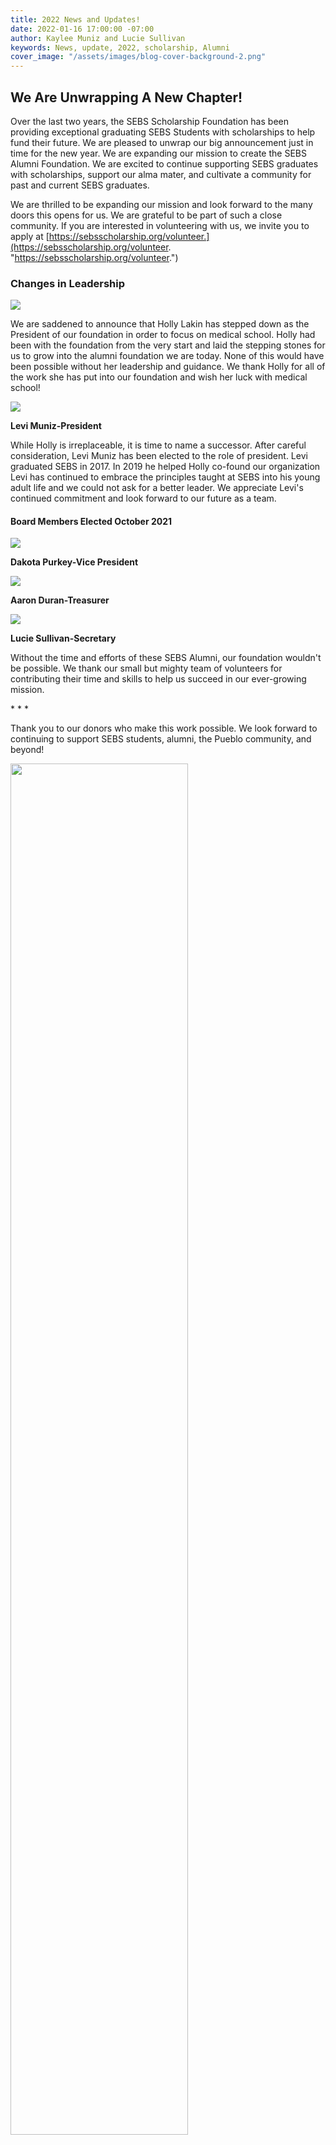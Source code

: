```yaml
---
title: 2022 News and Updates!
date: 2022-01-16 17:00:00 -07:00
author: Kaylee Muniz and Lucie Sullivan
keywords: News, update, 2022, scholarship, Alumni
cover_image: "/assets/images/blog-cover-background-2.png"
---
```


## **We Are Unwrapping A New Chapter!**

Over the last two years, the SEBS Scholarship Foundation has been providing exceptional graduating SEBS Students with scholarships to help fund their future. We are pleased to unwrap our big announcement just in time for the new year. We are expanding our mission to create the SEBS Alumni Foundation. We are excited to continue supporting SEBS graduates with scholarships, support our alma mater, and cultivate a community for past and current SEBS graduates.

We are thrilled to be expanding our mission and look forward to the many doors this opens for us. We are grateful to be part of such a close community. If you are interested in volunteering with us, we invite you to apply at [https://sebsscholarship.org/volunteer.](https://sebsscholarship.org/volunteer. "https://sebsscholarship.org/volunteer.")

### **Changes in Leadership**

![](/assets/images/186449107_10159186970738728_4573087915492442611_n-2.jpg)

We are saddened to announce that Holly Lakin has stepped down as the President of our foundation in order to focus on medical school. Holly had been with the foundation from the very start and laid the stepping stones for us to grow into the alumni foundation we are today. None of this would have been possible without her leadership and guidance. We thank Holly for all of the work she has put into our foundation and wish her luck with medical school!

![](/assets/images/image000000-2.jpg)

<p class="text-center"><strong>Levi Muniz-President</strong></p>

While Holly is irreplaceable, it is time to name a successor. After careful consideration, Levi Muniz has been elected to the role of president. Levi graduated SEBS in 2017. In 2019 he helped Holly co-found our organization Levi has continued to embrace the principles taught at SEBS into his young adult life and we could not ask for a better leader. We appreciate Levi's continued commitment and look forward to our future as a team.

#### **Board Members Elected October 2021**

![](/assets/images/img_6373.jpeg)

<p class="text-center"><strong>Dakota Purkey-Vice President</strong></p>

![](/assets/images/am_0147.jpg)

<p class="text-center"><strong>Aaron Duran-Treasurer</strong></p>

![](/assets/images/img_3184.JPG)

<p class="text-center"><strong>Lucie Sullivan-Secretary</strong></p>

Without the time and efforts of these SEBS Alumni, our foundation wouldn't be possible. We thank our small but mighty team of volunteers for contributing their time and skills to help us succeed in our ever-growing mission.

\* * *

Thank you to our donors who make this work possible. We look forward to continuing to support SEBS students, alumni, the Pueblo community, and beyond!

<img style="width:75%" src="/assets/images/holiday-card.jpeg">

We hope your holidays were happy and safe!